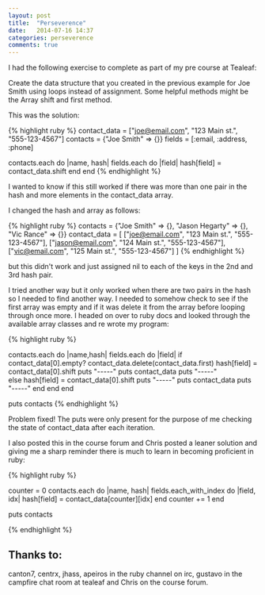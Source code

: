```yaml
---
layout: post
title:  "Perseverence"
date:   2014-07-16 14:37
categories: perseverence
comments: true
---
```


I had the following exercise to complete as part of my pre course at Tealeaf:

<p class="question">Create the data structure that you created in the previous example for Joe Smith using loops instead of assignment. Some helpful methods might be the Array shift and first method.</p>

This was the solution:

{% highlight ruby %}
contact_data = ["joe@email.com", "123 Main st.", "555-123-4567"] 
contacts = {"Joe Smith" => {}} 
fields = [:email, :address, :phone] 

contacts.each do |name, hash| 
  fields.each do |field| 
    hash[field] = contact_data.shift 
  end 
end
{% endhighlight %}

I wanted to know if this still worked if there was more than one pair in the hash and more elements in the contact_data array. 

I changed the hash and array as follows:

{% highlight ruby %}
contacts = {"Joe Smith" => {}, "Jason Hegarty" => {}, "Vic Rance" => {}} 
contact_data = [
 ["joe@email.com", "123 Main st.", "555-123-4567"],
 ["jason@email.com", "124 Main st.", "555-123-4567"],
 ["vic@email.com", "125 Main st.", "555-123-4567"]
] 
{% endhighlight %}

but this didn't work and just assigned nil to each of the keys in the 2nd and 3rd hash pair.

I tried another way but it only worked when there are two pairs in the hash so I needed to find another way. I needed to somehow check to see if the first array was empty and if it was delete it from the array before looping through once more. I headed on over to ruby docs and looked through the available array classes and re wrote my program:

{% highlight ruby %}

contacts.each do |name,hash|
    fields.each do |field|
        if contact_data[0].empty?
          contact_data.delete(contact_data.first)
          hash[field] = contact_data[0].shift
          puts "-----"
          puts contact_data
          puts "-----"  
        else
          hash[field] = contact_data[0].shift
          puts "-----"
          puts contact_data
          puts "-----"
        end
    end
end

puts contacts
{% endhighlight %}

Problem fixed! The puts were only present for the purpose of me checking the state of contact_data after each iteration.

I also posted this in the course forum and Chris posted a leaner solution and giving me a sharp reminder there is much to learn in becoming proficient in ruby:

{% highlight ruby %}


counter = 0
contacts.each do |name, hash|
  fields.each_with_index do |field, idx|
    hash[field] = contact_data[counter][idx]
  end
  counter += 1
end

puts contacts

{% endhighlight %} 

<h2>Thanks to:</h2>
canton7, centrx, jhass, apeiros in the ruby channel on irc, gustavo in the campfire chat room at tealeaf and Chris on the course forum. 


